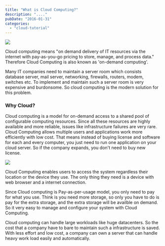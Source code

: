 ```yaml
---
title: "What is Cloud Computing?"
description: "...."
pubDate: "2016-01-31"
categories: 
  - "cloud-tutorial"
---
```


[![](/images/what-is-cloud-computing.jpg)](http://3.bp.blogspot.com/-jEDc7m5k_tE/Vq40KeXNSPI/AAAAAAAACq0/mRocdIWvWg0/s1600/what-is-cloud-computing.jpg)

  
Cloud computing means "on demand delivery of IT resources via the internet with pay-as-you-go pricing to store, manage, and process data." Therefore Cloud Computing is also known as 'on-demand computing'.  
  
Many IT companies need to maintain a server room which consists database server, mail server, networking, firewalls, routers, modem, switches etc. To implement and maintain such a server room is very expensive and burdonsome. So cloud computing is the modern solution for this problem.  
  

### Why Cloud?

Cloud computing is a model for on-demand access to a shared pool of configurable computing resources. Since all these resources are highly available and more reliable, issues like infrastructure failures are very rare. Cloud Computing allows multiple users and applications work more efficiently with low cost. That means instead of buying license and software for each and every computer, you just need to run one application on your cloud server. So if the company expands, you don't need to buy new license.  
  

[![](/images/cloud-computing.jpg)](http://2.bp.blogspot.com/-m3BLMps3M10/Vq40x7pgMhI/AAAAAAAACq8/yUgaPndILQw/s1600/cloud-computing.jpg)

  
  
Cloud Computing enables users to access the system regardless their location or the device they use. The only thing they need is a device with web browser and a internet connection.  
  
Since Cloud computing is Pay-as-per-usage model, you only need to pay for what you use. Think is you need more storage, so only you have to do is pay for the extra storage, and the extra storage will be availble on demand. So it very easy to manage and configure your system with Cloud Computing.  
  
Cloud computing can handle large workloads like huge datacenters. So the cost that a company have to bare to maintain such a infrastructure is saved. With less effort and low cost, a company can own a server that can handle heavy work load easily and automatically.

